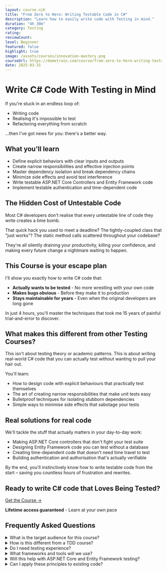 ```yaml
---
layout: course.njk
title: "From Zero to Hero: Writing Testable Code in C#"
description: "Learn how to easily write code with Testing in mind."
duration: "4h 30m"
category: Testing
rating: 
reviewCount: 
level: Beginner
featured: false
highlight: true
image: /assets/courses/innovation-mastery.png
courseUrl: https://dometrain.com/course/from-zero-to-hero-writing-testable-code-in-csharp/?ref=gui-ferreira&affcode=1115529_k5a22dj8
date: 2025-03-31
---
```


# Write C# Code With Testing in Mind

If you're stuck in an endless loop of:
- Writing code
- Realising it's impossible to test
- Refactoring everything from scratch

...then I've got news for you: there's a better way.

## What you'll learn

- Define explicit behaviors with clear inputs and outputs
- Create narrow responsibilities and effective injection points
- Master dependency isolation and break dependency chains
- Minimize side effects and avoid test interference
- Write testable ASP.NET Core Controllers and Entity Framework code
- Implement testable authentication and time-dependent code

## The Hidden Cost of Untestable Code

Most C# developers don't realise that every untestable line of code they write creates a time bomb.

That quick hack you used to meet a deadline? The tightly-coupled class that "just works"? The static method calls scattered throughout your codebase?

They're all silently draining your productivity, killing your confidence, and making every future change a nightmare waiting to happen.

## This Course is your escape plan

I'll show you exactly how to write C# code that:

* **Actually wants to be tested** - No more wrestling with your own code
* **Makes bugs obvious** - Before they make it to production
* **Stays maintainable for years** - Even when the original developers are long gone

In just 4 hours, you'll master the techniques that took me 15 years of painful trial-and-error to discover.

## What makes this different from other Testing Courses?

This isn't about testing theory or academic patterns. This is about writing real-world C# code that you can actually test without wanting to pull your hair out.

You'll learn:

* How to design code with explicit behaviours that practically test themselves
* The art of creating narrow responsibilities that make unit tests easy
* Bulletproof techniques for isolating stubborn dependencies
* Simple ways to minimise side effects that sabotage your tests

## Real solutions for real code

We'll tackle the stuff that actually matters in your day-to-day work:

* Making ASP.NET Core controllers that don't fight your test suite
* Designing Entity Framework code you can test without a database
* Creating time-dependent code that doesn't need time travel to test
* Building authentication and authorisation that's actually verifiable

By the end, you'll instinctively know how to write testable code from the start – saving you countless hours of frustration and rewrites.

## Ready to write C# code that Loves Being Tested?

<div class="flex flex-row justify-center mt-10"><a class="bg-primary hover:bg-secondary text-white font-bold mx-4 py-2 px-4" href="https://dometrain.com/course/from-zero-to-hero-writing-testable-code-in-csharp/?ref=gui-ferreira&affcode=1115529_k5a22dj8">Get the Course →</a></div>

<div class="mt-5 text-center">
<p><strong>Lifetime access guaranteed</strong> - Learn at your own pace</p>
</div>

## Frequently Asked Questions

<div class="space-y-4">
<details class="bg-gray-50 dark:bg-gray-900 rounded-2xl px-8 transition-colors">
<summary class="flex flex-1 items-center justify-between py-6 text-left font-medium text-gray-900 dark:text-white hover:no-underline transition-colors">
What is the target audience for this course?
</summary>
<div class="pb-6 text-gray-600 dark:text-gray-300">
This course is for C# developers who want to write code that's easier to test. Whether you're struggling with testing your current code or want to learn how to write more testable code from the start, this course is for you.
</div>
</details>

<details class="bg-gray-50 dark:bg-gray-900 rounded-2xl px-8 transition-colors">
<summary class="flex flex-1 items-center justify-between py-6 text-left font-medium text-gray-900 dark:text-white hover:no-underline transition-colors">
How is this different from a TDD course?
</summary>
<div class="pb-6 text-gray-600 dark:text-gray-300">
While TDD is about the process of writing tests first, this course focuses on the design principles that make code testable. You'll learn how to structure your code so it's easy to test, regardless of whether you practice TDD or not.
</div>
</details>

<details class="bg-gray-50 dark:bg-gray-900 rounded-2xl px-8 transition-colors">
<summary class="flex flex-1 items-center justify-between py-6 text-left font-medium text-gray-900 dark:text-white hover:no-underline transition-colors">
Do I need testing experience?
</summary>
<div class="pb-6 text-gray-600 dark:text-gray-300">
Basic understanding of unit testing is helpful but not required. We'll cover the fundamentals of testing as needed, focusing more on how to design testable code.
</div>
</details>

<details class="bg-gray-50 dark:bg-gray-900 rounded-2xl px-8 transition-colors">
<summary class="flex flex-1 items-center justify-between py-6 text-left font-medium text-gray-900 dark:text-white hover:no-underline transition-colors">
What frameworks and tools will we use?
</summary>
<div class="pb-6 text-gray-600 dark:text-gray-300">
We'll use common .NET testing tools (xUnit, Moq) but focus more on universal design principles. You'll learn patterns that work with any testing framework or mocking library.
</div>
</details>

<details class="bg-gray-50 dark:bg-gray-900 rounded-2xl px-8 transition-colors">
<summary class="flex flex-1 items-center justify-between py-6 text-left font-medium text-gray-900 dark:text-white hover:no-underline transition-colors">
Will this help with ASP.NET Core and Entity Framework testing?
</summary>
<div class="pb-6 text-gray-600 dark:text-gray-300">
Yes! We have dedicated sections on making ASP.NET Core controllers and Entity Framework code testable, including handling authentication and database dependencies.
</div>
</details>

<details class="bg-gray-50 dark:bg-gray-900 rounded-2xl px-8 transition-colors">
<summary class="flex flex-1 items-center justify-between py-6 text-left font-medium text-gray-900 dark:text-white hover:no-underline transition-colors">
Can I apply these principles to existing code?
</summary>
<div class="pb-6 text-gray-600 dark:text-gray-300">
Absolutely! You'll learn strategies for gradually improving testability in existing codebases, identifying common anti-patterns, and refactoring them into testable designs.
</div>
</details>
</div>